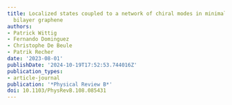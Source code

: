 ```yaml
---
title: Localized states coupled to a network of chiral modes in minimally twisted
  bilayer graphene
authors:
- Patrick Wittig
- Fernando Dominguez
- Christophe De Beule
- Patrik Recher
date: '2023-08-01'
publishDate: '2024-10-19T17:52:53.744016Z'
publication_types:
- article-journal
publication: '*Physical Review B*'
doi: 10.1103/PhysRevB.108.085431
---
```

